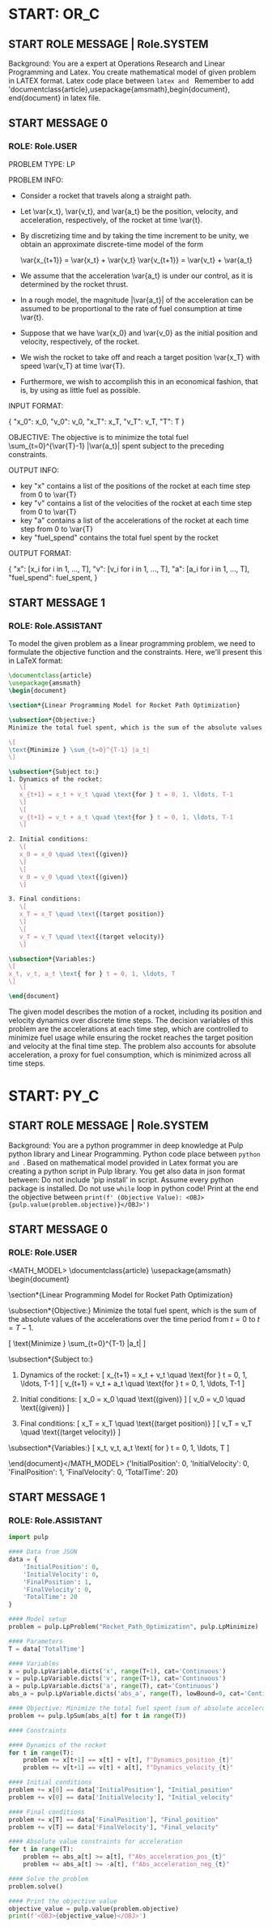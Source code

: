 # START: OR_C 
## START ROLE MESSAGE | Role.SYSTEM 
Background: You are a expert at Operations Research and Linear Programming and Latex. You create mathematical model of given problem in LATEX format. Latex code place between ```latex and ``` Remember to add 'documentclass{article},usepackage{amsmath},begin{document}, end{document} in latex file. 
## START MESSAGE 0 
### ROLE: Role.USER
<DESCRIPTION>
PROBLEM TYPE: LP

PROBLEM INFO: 

- Consider a rocket that travels along a straight path. 
- Let \var{x_t}, \var{v_t}, and \var{a_t} be the position, velocity, and acceleration, respectively, of the rocket at time \var{t}.
- By discretizing time and by taking the time increment to be unity, we obtain an approximate discrete-time model of the form 
    
    \var{x_{t+1}} = \var{x_t} + \var{v_t}
    \var{v_{t+1}} = \var{v_t} + \var{a_t}

- We assume that the acceleration \var{a_t} is under our control, as it is determined by the rocket thrust.
- In a rough model, the magnitude |\var{a_t}| of the accelera­tion can be assumed to be proportional to the rate of fuel consumption at time \var{t}.
- Suppose that we have \var{x_0} and \var{v_0} as the initial position and velocity, respectively, of the rocket.
- We wish the rocket to take off and reach a target position \var{x_T} with speed \var{v_T} at time \var{T}.
- Furthermore, we wish to accomplish this in an economical fashion, that is, by using as little fuel as possible.


INPUT FORMAT: 

{
    "x_0": x_0,
    "v_0": v_0,
    "x_T": x_T,
    "v_T": v_T,
    "T": T
}

OBJECTIVE: The objective is to minimize the total fuel \sum_{t=0}^{\var{T}-1} |\var{a_t}| spent subject to the preceding constraints.

OUTPUT INFO:

- key "x" contains a list of the positions of the rocket at each time step from 0 to \var{T}
- key "v" contains a list of the velocities of the rocket at each time step from 0 to \var{T}
- key "a" contains a list of the accelerations of the rocket at each time step from 0 to \var{T}
- key "fuel_spend" contains the total fuel spent by the rocket

OUTPUT FORMAT:

{
    "x": [x_i for i in 1, ..., T],
    "v": [v_i for i in 1, ..., T],
    "a": [a_i for i in 1, ..., T],
    "fuel_spend": fuel_spent,
}


</DESCRIPTION>


## START MESSAGE 1 
### ROLE: Role.ASSISTANT
To model the given problem as a linear programming problem, we need to formulate the objective function and the constraints. Here, we'll present this in LaTeX format:

```latex
\documentclass{article}
\usepackage{amsmath}
\begin{document}

\section*{Linear Programming Model for Rocket Path Optimization}

\subsection*{Objective:}
Minimize the total fuel spent, which is the sum of the absolute values of the accelerations over the time period from $t = 0$ to $t = T-1$.

\[
\text{Minimize } \sum_{t=0}^{T-1} |a_t|
\]

\subsection*{Subject to:}
1. Dynamics of the rocket:
   \[
   x_{t+1} = x_t + v_t \quad \text{for } t = 0, 1, \ldots, T-1
   \]
   \[
   v_{t+1} = v_t + a_t \quad \text{for } t = 0, 1, \ldots, T-1
   \]

2. Initial conditions:
   \[
   x_0 = x_0 \quad \text{(given)}
   \]
   \[
   v_0 = v_0 \quad \text{(given)}
   \]

3. Final conditions:
   \[
   x_T = x_T \quad \text{(target position)}
   \]
   \[
   v_T = v_T \quad \text{(target velocity)}
   \]

\subsection*{Variables:}
\[
x_t, v_t, a_t \text{ for } t = 0, 1, \ldots, T
\]

\end{document}
```

The given model describes the motion of a rocket, including its position and velocity dynamics over discrete time steps. The decision variables of this problem are the accelerations at each time step, which are controlled to minimize fuel usage while ensuring the rocket reaches the target position and velocity at the final time step. The problem also accounts for absolute acceleration, a proxy for fuel consumption, which is minimized across all time steps.

# START: PY_C 
## START ROLE MESSAGE | Role.SYSTEM 
Background: You are a python programmer in deep knowledge at Pulp python library and Linear Programming. Python code place between ```python and ```. Based on mathematical model provided in Latex format you are creating a python script in Pulp library. You get also data in json format between: <DATA></DATA> Do not include 'pip install' in script. Assume every python package is installed. Do not use `while` loop in python code! Print at the end the objective between <OBJ></OBJ> `print(f' (Objective Value): <OBJ>{pulp.value(problem.objective)}</OBJ>')` 
## START MESSAGE 0 
### ROLE: Role.USER
<MATH_MODEL>
\documentclass{article}
\usepackage{amsmath}
\begin{document}

\section*{Linear Programming Model for Rocket Path Optimization}

\subsection*{Objective:}
Minimize the total fuel spent, which is the sum of the absolute values of the accelerations over the time period from $t = 0$ to $t = T-1$.

\[
\text{Minimize } \sum_{t=0}^{T-1} |a_t|
\]

\subsection*{Subject to:}
1. Dynamics of the rocket:
   \[
   x_{t+1} = x_t + v_t \quad \text{for } t = 0, 1, \ldots, T-1
   \]
   \[
   v_{t+1} = v_t + a_t \quad \text{for } t = 0, 1, \ldots, T-1
   \]

2. Initial conditions:
   \[
   x_0 = x_0 \quad \text{(given)}
   \]
   \[
   v_0 = v_0 \quad \text{(given)}
   \]

3. Final conditions:
   \[
   x_T = x_T \quad \text{(target position)}
   \]
   \[
   v_T = v_T \quad \text{(target velocity)}
   \]

\subsection*{Variables:}
\[
x_t, v_t, a_t \text{ for } t = 0, 1, \ldots, T
\]

\end{document}</MATH_MODEL>
<DATA>
{'InitialPosition': 0, 'InitialVelocity': 0, 'FinalPosition': 1, 'FinalVelocity': 0, 'TotalTime': 20}</DATA>


## START MESSAGE 1 
### ROLE: Role.ASSISTANT
```python
import pulp

#### Data from JSON
data = {
    'InitialPosition': 0,
    'InitialVelocity': 0,
    'FinalPosition': 1,
    'FinalVelocity': 0,
    'TotalTime': 20
}

#### Model setup
problem = pulp.LpProblem("Rocket_Path_Optimization", pulp.LpMinimize)

#### Parameters
T = data['TotalTime']

#### Variables
x = pulp.LpVariable.dicts('x', range(T+1), cat='Continuous')
v = pulp.LpVariable.dicts('v', range(T+1), cat='Continuous')
a = pulp.LpVariable.dicts('a', range(T), cat='Continuous')
abs_a = pulp.LpVariable.dicts('abs_a', range(T), lowBound=0, cat='Continuous')

#### Objective: Minimize the total fuel spent (sum of absolute accelerations)
problem += pulp.lpSum(abs_a[t] for t in range(T))

#### Constraints

#### Dynamics of the rocket
for t in range(T):
    problem += x[t+1] == x[t] + v[t], f"Dynamics_position_{t}"
    problem += v[t+1] == v[t] + a[t], f"Dynamics_velocity_{t}"

#### Initial conditions
problem += x[0] == data['InitialPosition'], "Initial_position"
problem += v[0] == data['InitialVelocity'], "Initial_velocity"

#### Final conditions
problem += x[T] == data['FinalPosition'], "Final_position"
problem += v[T] == data['FinalVelocity'], "Final_velocity"

#### Absolute value constraints for acceleration
for t in range(T):
    problem += abs_a[t] >= a[t], f"Abs_acceleration_pos_{t}"
    problem += abs_a[t] >= -a[t], f"Abs_acceleration_neg_{t}"

#### Solve the problem
problem.solve()

#### Print the objective value
objective_value = pulp.value(problem.objective)
print(f'<OBJ>{objective_value}</OBJ>')
```

